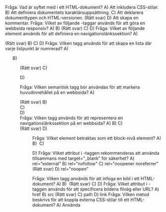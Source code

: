 Fråga: Vad är syftet med <!DOCTYPE html> i ett HTML-dokument?
A) Att inkludera CSS-stilar.
B) Att definiera dokumentets karaktärsuppsättning.
C) Att deklarera dokumenttypen och HTML-versionen. (Rätt svar)
D) Att skapa en kommentar.
Fråga: Vilket av följande <meta>-taggar används för att göra en webbsida responsiv?
A) <meta name="author" content="Författarens namn">
B) <meta name="viewport" content="width=device-width, initial-scale=1.0"> (Rätt svar)
C) <meta name="description" content="En kort beskrivning av sidans innehåll.">
D) <meta name="keywords" content="HTML,CSS,XML,JavaScript">
Fråga: Vilket av följande element används för att definiera en navigationslänkssektion?
A) <nav> (Rätt svar)
B) <navigation>
C) <navigate>
D) <links>
Fråga: Vilken tagg används för att skapa en lista där varje listpunkt är numrerad?
A) <ul>
B) <ol> (Rätt svar)
C) <dl>
D) <list>

Fråga: Vilken semantisk tagg bör användas för att markera huvudinnehållet på en webbsida?
A) <main> (Rätt svar)
B) <section>
C) <article>
D) <div>
Fråga: Vilken tagg används för att representera en navigationslänkssektion på en webbsida?
A) <links>
B) <navigate>
C) <nav> (Rätt svar)
D) <menu>
Fråga: Vilket element betraktas som ett block-nivå element?
A) <span>
B) <img>
C) <p>
D) <a>
Fråga: Vilket attribut i <a>-taggen rekommenderas att använda tillsammans med target="\_blank" för säkerhet?
A) rel="external"
B) rel="nofollow"
C) rel="noopener noreferrer" (Rätt svar)
D) rel="noopen"

Fråga: Vilken tagg används för att infoga en bild i ett HTML-dokument?
A) <src>
B) <img> (Rätt svar)
C) <picture>
D) <graphics>
Fråga: Vilket attribut i <img>-taggen används för att specificera bildens filväg eller URL?
A) href
B) src (Rätt svar)
C) path
D) link
Fråga: Vilken metod beskrivs för att koppla externa CSS-stilar till ett HTML-dokument?
A) Använda <style>-taggen inuti <head>-taggen.
B) Använda style-attributet inuti varje HTML-element.
C) Använda <link rel="stylesheet"> i <head>-taggen för att inkludera en extern .css-fil. (Rätt svar)
D) Använda <css>-taggen i dokumentets kropp.
Fråga: Vilket attribut används för att specificera URL:en i en <form>-tagg där data ska skickas?
A) method
B) action (Rätt svar)
C) type
D) src

Fråga: Vilken CSS-egenskap används för att definiera utrymmet mellan innehållet i en box och dess ram (border)?
A) margin
B) border
C) padding (Rätt svar)
D) space
Fråga: Vilken positioneringstyp används för att göra ett element fast positionerat på skärmen, även när användaren skrollar?
A) relative
B) absolute
C) fixed (Rätt svar)
D) static
Fråga: Hur skapar du en linjär gradient som bakgrund i CSS?
A) background: linear-gradient(direction, color-stop1, color-stop2); (Rätt svar)
B) background-image: gradient(linear, color-stop1, color-stop2);
C) background-color: linear-gradient(color-stop1, color-stop2);
D) background: radial-gradient(color-stop1, color-stop2);
Fråga: Vilken enhet är direkt relaterad till storleken på rotelementets teckensnitt?
A) em
B) rem
C) %
D) vw

Fråga: Vad är syftet med viewport meta-taggen i responsiv webbdesign?
A) För att förbättra sidans laddningstider
B) För att ange sidans grundläggande upplösning
C) För att säkerställa korrekt skalning av webbinnehållet på olika enheter (Rätt svar)
D) För att definiera sidans färgschema
Fråga: Vad är huvudsyftet med att använda flex-wrap i en flex container?
A) För att justera flex items längs korsaxeln
B) För att tillåta flex items att omslutas på flera rader eller kolumner (Rätt svar)
C) För att definiera storleken på flex items
D) För att centrera flex items i containern
Fråga: Vilken egenskap används för att justera hur flex items är justerade längs korsaxeln?
A) justify-content
B) flex-grow
C) align-items (Rätt svar)
D) align-content
Fråga: Vilket pseudo-element används för att skapa innehåll före ett element i CSS?
A) ::after
B) ::before (Rätt svar)
C) ::first-letter
D) ::first-line

Fråga: Vilken layoutprincip fokuserar på att prioritera innehållet baserat på dess betydelse?
A) Flexbox
B) CSS Grid
C) Visuell hierarki
D) Semantisk HTML
Fråga: Vilket element används för att representera ett självständigt innehåll som är oberoende och självständigt?
A) <section>
B) <div>
C) <article> (Rätt svar)
D) <aside>
Fråga: Vilket element används för att innehålla navigationslänkar på en webbsida?
A) <section>
B) <nav> (Rätt svar)
C) <header>
D) <footer>
Fråga: Vilken strategi rekommenderas för att hantera webbläsarkompatibilitet i CSS?
A) Använda endast HTML
B) Undvika att använda CSS
C) Använda CSS-prefix och testa i olika webbläsare (Rätt svar)
D) Skriva all CSS-kod i JavaScript

Fråga: Vilket påstående beskriver bäst CSS-variabler?
A) De är statiska och kan inte ändras efter deklaration.
B) De lagrar återanvändbara värden som kan uppdateras centralt. (Rätt svar)
C) De kan enbart användas inom :root-pseudo-klassen.
D) De stödjer inte dynamisk teman eller stilväxlingar.
Fråga: Vilken funktion tillhandahåller CSS Transforms för att ändra storleken på ett element?
A) translate(x, y)
B) rotate(degree)
C) scale(x, y) (Rätt svar)
D) skew(x-degree, y-degree)
Fråga: Vad är ett primärt användningsområde för HTML5 Canvas?
A) Att skapa interaktiva spel. (Rätt svar)
B) Att definiera semantiska webbdokument.
C) Att skapa externa stilark.
D) Att validera användardata.

Fråga: Vilken fördel erbjuder SVG över Canvas för vissa tillämpningar?
A) SVG presterar bättre för intensiva och komplexa animationer.
B) SVG-skript kan inte manipuleras med JavaScript.
C) SVG-grafik skalar perfekt till vilken storlek som helst utan kvalitetsförlust. (Rätt svar)
D) SVG är enklare att använda för pixelbaserade spel.
